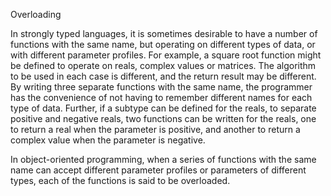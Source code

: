 Overloading

In strongly typed languages, it is sometimes desirable to have a number of functions with the same name, but operating on different types of data, or with different parameter profiles. For example, a square root function might be defined to operate on reals, complex values or matrices. The algorithm to be used in each case is different, and the return result may be different. By writing three separate functions with the same name, the programmer has the convenience of not having to remember different names for each type of data. Further, if a subtype can be defined for the reals, to separate positive and negative reals, two functions can be written for the reals, one to return a real when the parameter is positive, and another to return a complex value when the parameter is negative.

In object-oriented programming, when a series of functions with the same name can accept different parameter profiles or parameters of different types, each of the functions is said to be overloaded.
